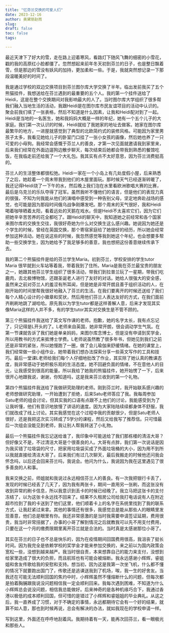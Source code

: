 ```yaml
---
title: "忆芬兰交换的可爱人们"
date: 2023-12-16
author: 奥黛丽赵雨
slug: 
draft: false
toc: false
tags:

---
```

最近天津下了好大的雪，走在路上迎着寒风，看路灯下随风飞舞的细密的小雪花，戳的我的高原红小脸都僵了。忽然想起来前年冬天初到芬兰的日子，也是整日飘着雪，但是那边的雪没有妖风的加持，更加柔和一些。于是，我就突然想记录一下那段温暖美好的时间了。

我是通过学校的双边交换项目到芬兰图尔库大学交换了半年。临出发前我买了五个熊猫挂件，我想送给在芬兰遇到的最重要的五个人。我的第一个挂件送给了Heidi，这是在整个交换期间对我影响最大的人了。当时图尔库大学组织了很多帮我们融入当地生活的活动，我跟Heidi是在图尔库市民友谊项目的活动中认识的。聚会前我们填了一张表格，然后不知道是什么因素，让我和Heidi配对到了一起。Heidi是当地的一名医生，她和我妈妈大概是一样的年纪，她有一个五个儿子的大家庭。我们第一次认识的时候，Heidi就给了我她家的地址去做客。她家在图尔库最繁华的地方，一进屋就感觉到了典型的北欧简约式的装修风格。可能因为家里男孩子太多，我看见她给儿子的卧室门口挂了一张小女孩的画像，然后她也养了一只可爱的小母狗。我经常会感慨于芬兰人的善良，才第一次见面就邀请我到家里来，后来我们经常在外面边遛狗边散步聊天，每次结束后她都会带我到熟悉的餐馆吃饭，在我临走前还给我了一个大礼包。我其实有点不太好意思，因为芬兰消费挺高的。

芬兰人的生活整体都很松弛。Heidi一家在一个小岛上有几处度假小屋，后来熟悉了之后，她趁着一个周末带我到他们的木屋里面玩。那时候天气已经逐渐转暖了，我还记得Heidi烧了一下午的水，然后晚上我们泡在水里看欧洲歌唱大赛的比赛，最后是乌克兰的乐队夺得了冠军。虽然我听不懂他们的语言，但是他们的表现力真的很强，不知为何我能从他们的演唱中感受到一种告别父母，坚定地奔赴战场的感觉，也可能是因为那段时间俄乌战争刚爆发吧。那个周末的天气很好，我和Heidi喝着咖啡晒着太阳，看着远处的天鹅在戏水。但是Heidi不太喜欢它们，因为它们把她辛辛苦苦养的花全都吃了。跟Heidi的聊天中，我知道她之前经常和各个国家来图尔库的交换生交往，我很好奇她为什么对交换生这么感兴趣。她说因为她还是个学生的时候，曾经在英国交换，那个寄宿家庭给了她很好的经历，所以她会经常参加这种活动。她在说这些的时候，我忽然感觉等我到她这个年纪，也会想要多帮助一些交换学生，因为她给予了我足够多的善意，我也想把这份善意继续传承下去。

我的第二个熊猫挂件是给的芬兰学生Maria。初到芬兰，学校安排的学生tutor Maria 很早就到火车站等着我，带着我到了住所。Maria是我在芬兰最宝贵的朋友之一，她跟其他芬兰学生组织了很多活动，带我们到拉普兰玩了一星期，带我们吃鹿肉，去北极博物馆，还跟圣诞老人进行了友好的对话。她给人很强大的安全感，虽然来之前对芬兰人的羞涩有所耳闻，但是她是非常开朗且善于组织活动的人，在刚开始的时间里帮我很好地融入了芬兰的生活。在我们要离开的时候还送给了我们每个人精心设计的小徽章和奖状，然后用他们芬兰人表达友好的方式，在我们面前齐刷刷地跳了湖哈哈。原先我以为学生tutor都是这样善解人意，后来才发现其实像Maria这样的人并不多，有的学生tutor其实对交换生是不管不顾的。

第三个熊猫挂件我送给了英文写作课的老师。抱歉，她的名字太长，我有点忘记了，只记得是L开头的了。L老师来自英国，她非常开朗，很会调动学生气氛。在第一节课就告诉了我们她是单亲妈妈，来图尔库念博士，但是没有申请到奖学金，所以用教书的方式来抵博士学费。L老师说虽然教了很多年书，但她见到我们之前还是非常的紧张，所以她慢跑了一圈，做了会儿瑜伽来舒缓情绪。在她的课堂上，我们经常做一些小组作业，她带着我们想办法探索分享一些英文写作的工具和技巧。最后一堂课L老师给我们每个人仔细地批改了作业，其实除了她认真的教课态度，我非常感动于她积极乐观的生活态度。她不回避负面的情绪，不在意他人的目光，让我感受到很高的能量。所以我给了她我的熊猫挂件，她开始愣了一下，后来很开心地跟我说，谢谢，你知道吗，这是我来芬兰收到的第一个礼物。

第四个熊猫挂件我送给了我做研究助理的老师。刚到芬兰时，我开始联系感兴趣的老师想做研究助理，一开始遭到了拒绝，后来Satu老师答应了我。我每周参加Satu老师的组会讨论，但其实我的口语有点跟不上他们的讨论，我能感受到为了让我听懂，他们有意识地放慢了讲话的速度。因为大家陆陆续续都身体不舒服，我们就改成了线上讨论。其实我感觉在这个过程中我的贡献很少，但是Satu老师人很好，还是我把这次实习转成了5学分的课程，然后又给我写了推荐信。只可惜最后一次组会没能见到老师，我让别人帮我转送了小礼物。

最后一个熊猫挂件我忘记送给谁了，我印象中可能送给了我们那栋楼的清洁大哥？但好像又不是，不过清洁大哥是个很善良的人。大哥有点胖，我们第一次说话是因为我买错了垃圾袋的尺寸，把家用垃圾袋买成了外面垃圾桶的大小，因为用不到所以我就直接给清洁大哥了。后来我们有过几次聊天，最后我搬走的时候他还问我会怀念吗，以后还会回来芬兰吗，我说会。他问为什么，我说因为我在这里遇见了很多善良的人和事。

我来交换之前，师姐就和我说过永远相信芬兰人的善良。有一次我把银行卡丢了，发现的时候已经丢了几天了，因为我有两张卡，期间一直用另一张刷，而这张没有收到异常的刷卡信息，所以我意识到丢卡的时候已经晚了。我立马把这张卡的支付冻结了，以为这张卡永远找不回来了。结果不久租房公司给我打电话说有人在附近超市捡到了我的卡送到了他们这里，他们顺着卡上的名字在系统里找到了我的联系方式，让我赶紧过来拿。其他的事情还有很多，我感觉总是能从那些人的眼睛里发现善意，他们总是眼里有你。我还非常感激的是当时我需要申请签证延期，费用很贵，我当时非常拮据了，办事的小哥了解到情况之后就教我可以先不用支付费用，只要在这一个月的缴费限期里离开芬兰就是合法的。当时真是太感谢那位小哥了。

其实在芬兰的日子也不总是快乐的，因为在疫情期间回国费用很高，我沮丧了挺长时间。因为我完全是依赖学校的奖学金才能来参加交换的，来之前以为国内政策会宽松一些，没想到越来越严。我当时很自责，本来想靠自己的能力来支付，没想到给家里造成了很大的负担，而且航班也有可能会被熔断。我永远感谢小辉辉，睿姐姐和舍友传歌给我的安慰和支持。想当初，因为这是我第一次坐飞机，什么都不懂的情况下就要跑出国门了，传歌还是逃课送我到了机场，唉，我一生的好舍友。当我还在可能无法顺利回国的焦灼中时，小辉辉虽然不懂熔断什么的问题，但每次都是拍着胸脯跟我说没问题相信我一定会顺利回来。我每次遇到困难，不知道为什么小辉辉总会说没问题，相信我总能做好。后来神奇的是各种机缘巧合下，我通过香港以极低的成本顺利回国，但可惜的是错过了小辉辉和睿姐姐的毕业典礼。从这之后，我一直养成了习惯，对于不确定的事情，永远都期待它会有一个好的结果，就算不如人意，那也到时候再说，总会有解决的办法，就如我现在的学校申请一样。

写到这里，外面还在呼呼地刮着风。我期待着有一天，能再次回芬兰，看一眼极光和那些人。


